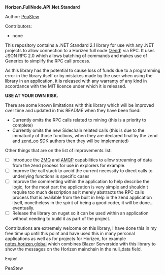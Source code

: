 **Horizen.FullNode.API.Net.Standard**

Author: [PeaStew](https://github.com/PeaStew)

Contributors:
 - none

This repository contains a .NET Standard 2.1 library for use with any .NET projects to allow connection to a Horizen full node ([zend](https://github.com/HorizenOfficial/zen)) via RPC. It uses JSON RPC 2.0 which allows batching of commands and makes use of Generics to simplify the RPC call process.

As this library has the potential to cause loss of funds due to a programming error in the library itself or by mistakes made by the user when using the library in an application, it is released with any warranty of any kind in accordance with the MIT licence under which it is released.  

**USE AT YOUR OWN RISK.**

There are some known limitations with this library which will be improved over time and updated in this README when they have been fixed:
 - Currently omits the RPC calls related to mining (this is a priority to complete)
 - Currently omits the new Sidechain related calls (this is due to the immaturity of those functions, when they are declared final by the zend and zend_oo SDK authors then they will be implemented)

Other things that are on the list of improvements list:

 - [ ] Introduce the [ZMQ](https://github.com/ZencashOfficial/zen/blob/master/doc/zmq.md) and [AMQP](https://github.com/ZencashOfficial/zen/blob/master/doc/amqp.md) capabilities to allow streaming of data from the zend process for use in explorers for example.
 - [ ] Improve the call stack to avoid the current necessity to direct calls to underlying functions is specific cases
 - [ ] Improve the commenting within the application to help describe the logic, for the most part the application is very simple and shouldn't require too much description as it merely abstracts the RPC calls process that is available from the built in help in the zend application itself, nonetheless in the spirit of being a good coder, it will be done... eventually.
 - [ ] Release the library on nuget so it can be used within an application without needing to build it as part of the project.

Contributions are extremely welcome on this library, I have done this in my free time up until this point and have used this in many personal applications as well as for projects for Horizen, for example [notes.horizen.global](https://notes.horizen.global) which combines Blazor Serverside with this library to show the messages on the Horizen mainchain in the null_data field.

Enjoy!

PeaStew
